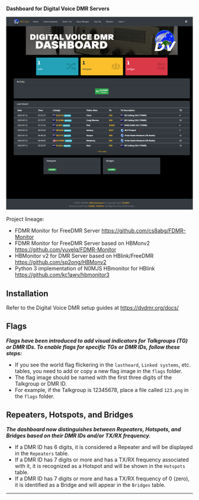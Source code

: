 **Dashboard for Digital Voice DMR Servers**

![Dashboard](./screenshot.png)

Project lineage:

* FDMR Monitor for FreeDMR Server  https://github.com/cs8abg/FDMR-Monitor 
* FDMR Monitor for FreeDMR Server based on HBMonv2 https://github.com/yuvelq/FDMR-Monitor 
* HBMonitor v2 for DMR Server based on HBlink/FreeDMR https://github.com/sp2ong/HBMonv2 
* Python 3 implementation of N0MJS HBmonitor for HBlink https://github.com/kc1awv/hbmonitor3 

## Installation

Refer to the Digital Voice DMR setup guides at https://dvdmr.org/docs/


## Flags

***Flags have been introduced to add visual indicators for Talkgroups (TG) or DMR IDs. To enable flags for specific TGs or DMR IDs, follow these steps:***

- If you see the world flag flickering in the `lastheard`, `Linked systems`, etc. tables, you need to add or copy a new flag image in the `flags` folder.
- The flag image should be named with the first three digits of the Talkgroup or DMR ID.
- For example, if the Talkgroup is 12345678, place a file called `123.png` in the `flags` folder.

## Repeaters, Hotspots, and Bridges

***The dashboard now distinguishes between Repeaters, Hotspots, and Bridges based on their DMR IDs and/or TX/RX frequency.***

- If a DMR ID has 6 digits, it is considered a Repeater and will be displayed in the `Repeaters` table.
- If a DMR ID has 7 digits or more and has a TX/RX frequency associated with it, it is recognized as a Hotspot and will be shown in the `Hotspots` table.
- If a DMR ID has 7 digits or more and has a TX/RX frequency of 0 (zero), it is identified as a Bridge and will appear in the `Bridges` table.


---

